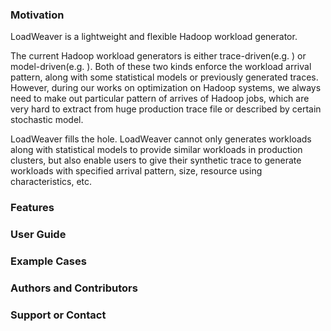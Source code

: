 ### Motivation
LoadWeaver is a lightweight and flexible Hadoop workload generator. 

The current Hadoop workload generators is either trace-driven(e.g. ) or model-driven(e.g. ). Both of these two kinds enforce the workload arrival pattern, along with some statistical models or previously generated traces. However, during our works on optimization on Hadoop systems, we always need to make out particular pattern of arrives of Hadoop jobs, which are very hard to extract from huge production trace file or described by certain stochastic model. 

LoadWeaver fills the hole. LoadWeaver cannot only generates workloads along with statistical models to provide similar workloads in production clusters, but also enable users to give their synthetic trace to generate workloads with specified arrival pattern, size, resource using characteristics, etc.  

### Features

### User Guide

### Example Cases

### Authors and Contributors

### Support or Contact
